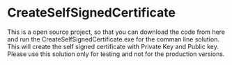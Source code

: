 # CreateSelfSignedCertificate
This is a open source project, so that you can download the code from here and run the CreateSelfSignedCertificate.exe for the comman line solution.
This will create the self signed certificate with Private Key and Public key. 
Please use this solution only for testing and not for the production versions. 
